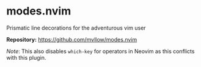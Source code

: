 # modes.nvim

Prismatic line decorations for the adventurous vim user

**Repository:** <https://github.com/mvllow/modes.nvim>

_Note_: This also disables `which-key` for operators in Neovim as this conflicts with this plugin.
